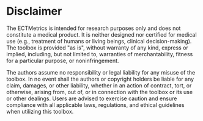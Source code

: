 # Disclaimer

The ECTMetrics is intended for research purposes only and does not constitute a medical product. It is neither designed nor certified for medical use (e.g., treatment of humans or living beings, clinical decision-making). The toolbox is provided "as is", without warranty of any kind, express or implied, including, but not limited to, warranties of merchantability, fitness for a particular purpose, or noninfringement.

The authors assume no responsibility or legal liability for any misuse of the toolbox. In no event shall the authors or copyright holders be liable for any claim, damages, or other liability, whether in an action of contract, tort, or otherwise, arising from, out of, or in connection with the toolbox or its use or other dealings. Users are advised to exercise caution and ensure compliance with all applicable laws, regulations, and ethical guidelines when utilizing this toolbox.
